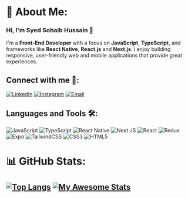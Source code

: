 # 💫 About Me:
### Hi, I'm **Syed Sohaib Hussain** 👋

I'm a **Front-End Developer** with a focus on **JavaScript**, **TypeScript**, and frameworks like **React Native**, **React.js** and **Next.js**. I enjoy building responsive, user-friendly web and mobile applications that provide great experiences.

## Connect with me 💬:

[![LinkedIn](https://img.shields.io/badge/LinkedIn-%230077B5.svg?logo=linkedin&logoColor=white)](https://linkedin.com/in/sohaib-hussain456) 
[![Instagram](https://img.shields.io/badge/Instagram-%23E4405F.svg?logo=Instagram&logoColor=white)](https://instagram.com/syedsohaib456) 
[![Email](https://img.shields.io/badge/Email-D14836?logo=gmail&logoColor=white)](mailto:sohaibhussain456@gmail.com)

## Languages and Tools 🛠:
![JavaScript](https://img.shields.io/badge/javascript-%23323330.svg?style=for-the-badge&logo=javascript&logoColor=%23F7DF1E) 
![TypeScript](https://img.shields.io/badge/typescript-%23007ACC.svg?style=for-the-badge&logo=typescript&logoColor=white) 
![React Native](https://img.shields.io/badge/react_native-%2320232a.svg?style=for-the-badge&logo=react&logoColor=%2361DAFB) 
![Next JS](https://img.shields.io/badge/Next-black?style=for-the-badge&logo=next.js&logoColor=white) 
![React](https://img.shields.io/badge/react-%2320232a.svg?style=for-the-badge&logo=react&logoColor=%2361DAFB) 
![Redux](https://img.shields.io/badge/redux-%23593d88.svg?style=for-the-badge&logo=redux&logoColor=white) 
![Expo](https://img.shields.io/badge/expo-%23000000.svg?style=for-the-badge&logo=expo&logoColor=white) 
![TailwindCSS](https://img.shields.io/badge/tailwindcss-%2338B2AC.svg?style=for-the-badge&logo=tailwind-css&logoColor=white) 
![CSS3](https://img.shields.io/badge/css3-%231572B6.svg?style=for-the-badge&logo=css3&logoColor=white) 
![HTML5](https://img.shields.io/badge/html5-%23E34F26.svg?style=for-the-badge&logo=html5&logoColor=white)

# 📊 GitHub Stats:
[![Top Langs](https://github-readme-stats.vercel.app/api/top-langs/?username=anuraghazra&layout=pie)](https://github.com/SyedSohaib456/github-readme-stats)
[![My Awesome Stats](https://awesome-github-stats.azurewebsites.net/user-stats/SyedSohaib456?cardType=octocat&theme=github&preferLogin=false)](https://git.io/awesome-stats-card)
---
<!-- Proudly created with GPRM ( https://gprm.itsvg.in ) -->
